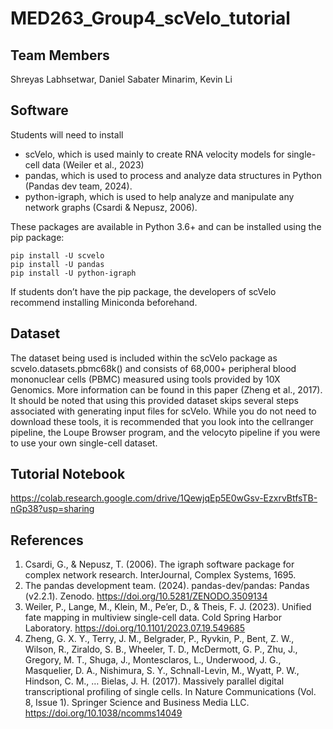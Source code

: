 # MED263_Group4_scVelo_tutorial

## Team Members
Shreyas Labhsetwar, Daniel Sabater Minarim, Kevin Li


## Software
Students will need to install
-	scVelo, which is used mainly to create RNA velocity models for single-cell data (Weiler et al., 2023)
-	pandas, which is used to process and analyze data structures in Python (Pandas dev team, 2024).
-	python-igraph, which is used to help analyze and manipulate any network graphs (Csardi & Nepusz, 2006).
  
These packages are available in Python 3.6+ and can be installed using the pip package:

````
pip install -U scvelo
pip install -U pandas
pip install -U python-igraph
````

If students don’t have the pip package, the developers of scVelo recommend installing Miniconda beforehand.


## Dataset
The dataset being used is included within the scVelo package as scvelo.datasets.pbmc68k() and consists of 68,000+ peripheral blood mononuclear cells (PBMC) measured using tools provided by 10X Genomics. More information can be found in this paper (Zheng et al., 2017).
It should be noted that using this provided dataset skips several steps associated with generating input files for scVelo. While you do not need to download these tools, it is recommended that you look into the cellranger pipeline, the Loupe Browser program, and the velocyto pipeline if you were to use your own single-cell dataset.

## Tutorial Notebook

https://colab.research.google.com/drive/1QewjqEp5E0wGsv-EzxrvBtfsTB-nGp38?usp=sharing

## References

1. Csardi, G., & Nepusz, T. (2006). The igraph software package for complex network research. InterJournal, Complex Systems, 1695.
2. The pandas development team. (2024). pandas-dev/pandas: Pandas (v2.2.1). Zenodo. https://doi.org/10.5281/ZENODO.3509134
3. Weiler, P., Lange, M., Klein, M., Pe’er, D., & Theis, F. J. (2023). Unified fate mapping in multiview single-cell data. Cold Spring Harbor Laboratory. https://doi.org/10.1101/2023.07.19.549685
4. Zheng, G. X. Y., Terry, J. M., Belgrader, P., Ryvkin, P., Bent, Z. W., Wilson, R., Ziraldo, S. B., Wheeler, T. D., McDermott, G. P., Zhu, J., Gregory, M. T., Shuga, J., Montesclaros, L., Underwood, J. G., Masquelier, D. A., Nishimura, S. Y., Schnall-Levin, M., Wyatt, P. W., Hindson, C. M., … Bielas, J. H. (2017). Massively parallel digital transcriptional profiling of single cells. In Nature
Communications (Vol. 8, Issue 1). Springer Science and Business Media LLC. https://doi.org/10.1038/ncomms14049
